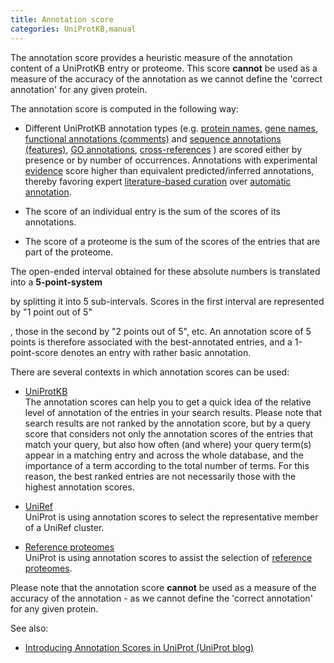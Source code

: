 ```yaml
---
title: Annotation score
categories: UniProtKB,manual
---
```


The annotation score provides a heuristic measure of the annotation content of a UniProtKB entry or proteome. This score **cannot** be used as a measure of the accuracy of the annotation as we cannot define the 'correct annotation' for any given protein.

The annotation score is computed in the following way:

-   Different UniProtKB annotation types (e.g. [protein names](https://www.uniprot.org/help/protein%5Fnames), [gene names](https://www.uniprot.org/help/gene%5Fname), [functional annotations (comments)](https://www.uniprot.org/help/general%5Fannotation) and [sequence annotations (features)](https://www.uniprot.org/help/sequence%5Fannotation), [GO annotations](https://www.uniprot.org/help/gene%5Fontology), [cross-references](https://www.uniprot.org/help/cross%5Freferences%5Fsection) ) are scored either by presence or by number of occurrences. Annotations with experimental [evidence](https://www.uniprot.org/help/evidences) score higher than equivalent predicted/inferred annotations, thereby favoring expert [literature-based curation](https://www.uniprot.org/help/biocuration) over [automatic annotation](https://www.uniprot.org/help/automatic%5Fannotation).

<!-- -->

-   The score of an individual entry is the sum of the scores of its annotations.

<!-- -->

-   The score of a proteome is the sum of the scores of the entries that are part of the proteome.

The open-ended interval obtained for these absolute numbers is translated into a **5-point-system**

by splitting it into 5 sub-intervals. Scores in the first interval are represented by "1 point out of 5"

, those in the second by "2 points out of 5", etc. An annotation score of 5 points is therefore associated with the best-annotated entries, and a 1-point-score denotes an entry with rather basic annotation.

There are several contexts in which annotation scores can be used:

-   [UniProtKB](https://www.uniprot.org/help/uniprotkb)  
    The annotation scores can help you to get a quick idea of the relative level of annotation of the entries in your search results. Please note that search results are not ranked by the annotation score, but by a query score that considers not only the annotation scores of the entries that match your query, but also how often (and where) your query term(s) appear in a matching entry and across the whole database, and the importance of a term according to the total number of terms. For this reason, the best ranked entries are not necessarily those with the highest annotation scores.

<!-- -->

-   [UniRef](https://www.uniprot.org/help/uniref)  
    UniProt is using annotation scores to select the representative member of a UniRef cluster.

<!-- -->

-   [Reference proteomes](https://www.uniprot.org/proteomes)  
    UniProt is using annotation scores to assist the selection of [reference proteomes](https://www.uniprot.org/proteomes).

Please note that the annotation score **cannot** be used as a measure of the accuracy of the annotation - as we cannot define the 'correct annotation' for any given protein.

See also:

-   [Introducing Annotation Scores in UniProt (UniProt blog)](https://insideuniprot.blogspot.com/2014/10/)
